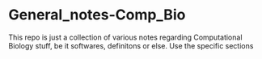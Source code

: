 # General_notes-Comp_Bio
This repo is just a collection of various notes regarding Computational Biology stuff, be it softwares, definitons or else. Use the specific sections
